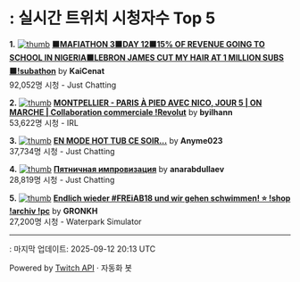# : 실시간 트위치 시청자수 Top 5

**1.** [![thumb](https://static-cdn.jtvnw.net/previews-ttv/live_user_kaicenat-320x180.jpg)](https://twitch.tv/KaiCenat)
**[🟫MAFIATHON 3🟫DAY 12🟫15% OF REVENUE GOING TO SCHOOL IN NIGERIA🟫LEBRON JAMES CUT MY HAIR AT 1 MILLION SUBS🟫!subathon](https://twitch.tv/KaiCenat)** by **KaiCenat**<br>92,052명 시청  - Just Chatting

**2.** [![thumb](https://static-cdn.jtvnw.net/previews-ttv/live_user_byilhann-320x180.jpg)](https://twitch.tv/byilhann)
**[MONTPELLIER - PARIS À PIED AVEC NICO, JOUR 5 | ON MARCHE | Collaboration commerciale !Revolut](https://twitch.tv/byilhann)** by **byilhann**<br>53,622명 시청  - IRL

**3.** [![thumb](https://static-cdn.jtvnw.net/previews-ttv/live_user_anyme023-320x180.jpg)](https://twitch.tv/Anyme023)
**[EN MODE HOT TUB CE SOIR...](https://twitch.tv/Anyme023)** by **Anyme023**<br>37,734명 시청  - Just Chatting

**4.** [![thumb](https://static-cdn.jtvnw.net/previews-ttv/live_user_anarabdullaev-320x180.jpg)](https://twitch.tv/anarabdullaev)
**[Пятничная импровизация](https://twitch.tv/anarabdullaev)** by **anarabdullaev**<br>28,819명 시청  - Just Chatting

**5.** [![thumb](https://static-cdn.jtvnw.net/previews-ttv/live_user_gronkh-320x180.jpg)](https://twitch.tv/GRONKH)
**[Endlich wieder #FREiAB18 und wir gehen schwimmen! ⭐ !shop !archiv !pc](https://twitch.tv/GRONKH)** by **GRONKH**<br>27,200명 시청  - Waterpark Simulator


---
: 마지막 업데이트: 2025-09-12 20:13 UTC

Powered by [Twitch API](https://dev.twitch.tv/docs/api/reference) · 자동화 봇
